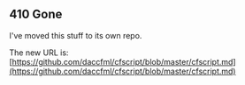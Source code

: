 ## 410 Gone

I've moved this stuff to its own repo.

The new URL is: [https://github.com/daccfml/cfscript/blob/master/cfscript.md](https://github.com/daccfml/cfscript/blob/master/cfscript.md)